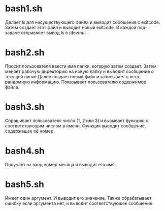 # bash1.sh
Делает ls для несуществующего файла и выводит сообщение с exitcode. Затем создает этот файл и выводит новый exitcode. В каждой под-задаче отправляет вывод ls в /dev/null.

# bash2.sh
Просит пользователя ввести имя папки, которую затем создает. Затем меняет рабочую директорию на новую папку и выводит сообщение о текущей папке.Далее создает новый файл и записывает в него рандомную информацию. Показывает пользователю содержимое файла.

# bash3.sh
Спрашивает пользователя число (1, 2 или 3) и вызывает функцию с соответствующим числом в имени. Функция выводит сообщение, содержащее её номер.

# bash4.sh
Получает на вход номер месяца и выводит его имя.

# bash5.sh
Имеет один аргумент. И выводит его значение. Также обрабатывает ошибку если аргумента нет, и выводит соответствующее сообщение.

